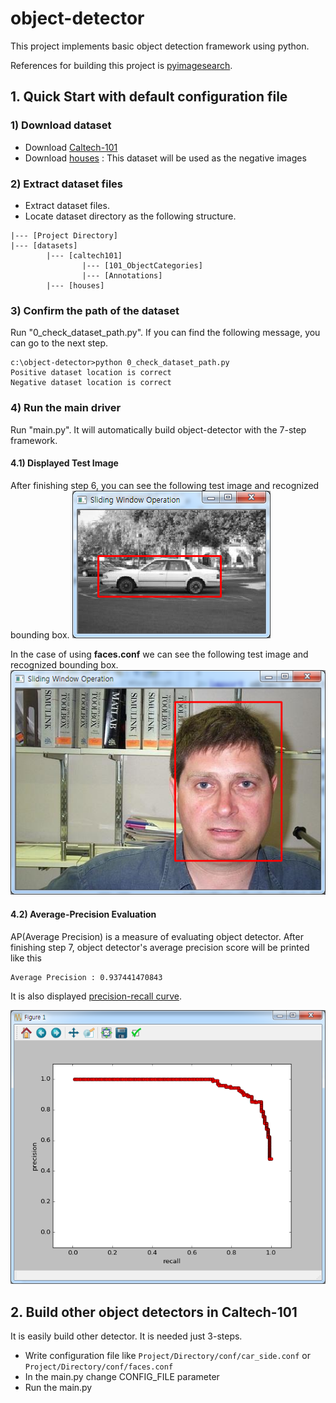 
# object-detector

This project implements basic object detection framework using python.

References for building this project is [pyimagesearch](https://gurus.pyimagesearch.com/).

## 1. Quick Start with default configuration file

### 1) Download dataset

* Download [Caltech-101](http://www.vision.caltech.edu/Image_Datasets/Caltech101/101_ObjectCategories.tar.gz)
* Download [houses](http://www.robots.ox.ac.uk/~vgg/data/houses/houses.tar) : This dataset will be used as the negative images

### 2) Extract dataset files

* Extract dataset files.
* Locate dataset directory as the following structure.

```
|--- [Project Directory]
|--- [datasets]
        |--- [caltech101]
                |--- [101_ObjectCategories]
                |--- [Annotations]
        |--- [houses]
```

### 3) Confirm the path of the dataset

Run "0_check_dataset_path.py". If you can find the following message, you can go to the next step.

```
c:\object-detector>python 0_check_dataset_path.py
Positive dataset location is correct
Negative dataset location is correct
```


### 4) Run the main driver

Run "main.py". It will automatically build object-detector with the 7-step framework.

#### 4.1) Displayed Test Image

After finishing step 6, you can see the following test image and recognized bounding box.
<img src="examples/car_side.png"> 

In the case of using **faces.conf** we can see the following test image and recognized bounding box.
<img src="examples/faces.png">

#### 4.2) Average-Precision Evaluation

AP(Average Precision) is a measure of evaluating object detector. After finishing step 7, object detector's average precision score will be printed like this

```
Average Precision : 0.937441470843
```

It is also displayed [precision-recall curve](https://en.wikipedia.org/wiki/Precision_and_recall).

<img src="examples/precision-recall.png">

## 2. Build other object detectors in Caltech-101

It is easily build other detector. It is needed just 3-steps.

* Write configuration file like ```Project/Directory/conf/car_side.conf``` or ```Project/Directory/conf/faces.conf```
* In the main.py change CONFIG_FILE parameter
* Run the main.py
